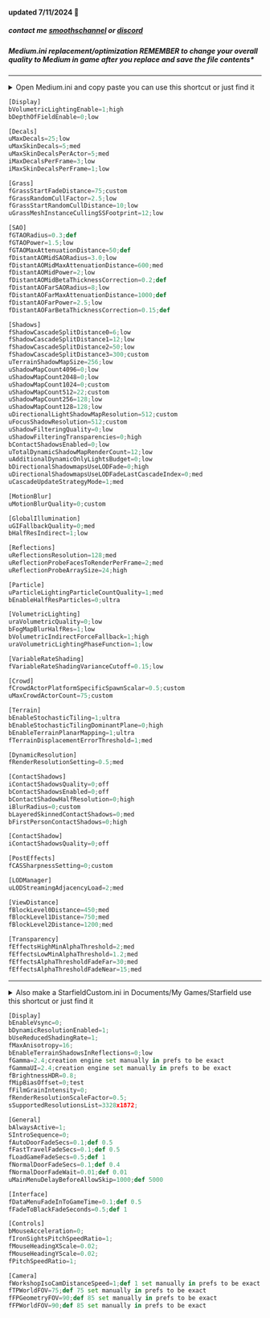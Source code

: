 #### updated 7/11/2024 💫

##### contact me [smoothschannel](https://twitch.tv/smoothschannel) or [discord](https://discord.gg/tDZT7QSx8m)

##### Medium.ini replacement/optimization REMEMBER to change your overall quality to Medium in game after you replace and save the file contents*

---

<details><summary>Open Medium.ini and copy paste you can use this shortcut or just find it</summary>
<p>
press <kbd>⊞ Win+R</kbd> then type cmd
<br>
specify the drive you have Starfield installed C: G: I: X: S: and copy paste
<br>
start %windir%\explorer.exe “C:\SteamLibrary\steamapps\common\Starfield\Medium.ini”
</p>
</details>

```python
[Display]
bVolumetricLightingEnable=1;high
bDepthOfFieldEnable=0;low

[Decals]
uMaxDecals=25;low
uMaxSkinDecals=5;med
uMaxSkinDecalsPerActor=5;med
iMaxDecalsPerFrame=3;low
iMaxSkinDecalsPerFrame=1;low

[Grass]
fGrassStartFadeDistance=75;custom
fGrassRandomCullFactor=2.5;low
fGrassStartRandomCullDistance=10;low
uGrassMeshInstanceCullingSSFootprint=12;low

[SAO]
fGTAORadius=0.3;def
fGTAOPower=1.5;low
fGTAOMaxAttenuationDistance=50;def
fDistantAOMidSAORadius=3.0;low
fDistantAOMidMaxAttenuationDistance=600;med
fDistantAOMidPower=2;low
fDistantAOMidBetaThicknessCorrection=0.2;def
fDistantAOFarSAORadius=8;low
fDistantAOFarMaxAttenuationDistance=1000;def
fDistantAOFarPower=2.5;low
fDistantAOFarBetaThicknessCorrection=0.15;def

[Shadows]
fShadowCascadeSplitDistance0=6;low
fShadowCascadeSplitDistance1=12;low
fShadowCascadeSplitDistance2=50;low
fShadowCascadeSplitDistance3=300;custom
uTerrainShadowMapSize=256;low
uShadowMapCount4096=0;low
uShadowMapCount2048=0;low
uShadowMapCount1024=0;custom
uShadowMapCount512=22;custom
uShadowMapCount256=128;low
uShadowMapCount128=128;low
uDirectionalLightShadowMapResolution=512;custom
uFocusShadowResolution=512;custom
uShadowFilteringQuality=0;low
uShadowFilteringTransparencies=0;high
bContactShadowsEnabled=0;low
uTotalDynamicShadowMapRenderCount=12;low
uAdditionalDynamicOnlyLightsBudget=0;low
bDirectionalShadowmapsUseLODFade=0;high
uDirectionalShadowmapsUseLODFadeLastCascadeIndex=0;med
uCascadeUpdateStrategyMode=1;med

[MotionBlur]
uMotionBlurQuality=0;custom

[GlobalIllumination]
uGIFallbackQuality=0;med
bHalfResIndirect=1;low

[Reflections]
uReflectionsResolution=128;med
uReflectionProbeFacesToRenderPerFrame=2;med
uReflectionProbeArraySize=24;high

[Particle]
uParticleLightingParticleCountQuality=1;med
bEnableHalfResParticles=0;ultra

[VolumetricLighting]
uraVolumetricQuality=0;low
bFogMapBlurHalfRes=1;low
bVolumetricIndirectForceFallback=1;high
uraVolumetricLightingPhaseFunction=1;low

[VariableRateShading]
fVariableRateShadingVarianceCutoff=0.15;low

[Crowd]
fCrowdActorPlatformSpecificSpawnScalar=0.5;custom
uMaxCrowdActorCount=75;custom

[Terrain]
bEnableStochasticTiling=1;ultra
bEnableStochasticTilingDominantPlane=0;high
bEnableTerrainPlanarMapping=1;ultra
fTerrainDisplacementErrorThreshold=1;med

[DynamicResolution]
fRenderResolutionSetting=0.5;med

[ContactShadows]
iContactShadowsQuality=0;off
bContactShadowsEnabled=0;off
bContactShadowHalfResolution=0;high
iBlurRadius=0;custom
bLayeredSkinnedContactShadows=0;med
bFirstPersonContactShadows=0;high

[ContactShadow]
iContactShadowsQuality=0;off

[PostEffects]
fCASSharpnessSetting=0;custom

[LODManager]
uLODStreamingAdjacencyLoad=2;med

[ViewDistance]
fBlockLevel0Distance=450;med
fBlockLevel1Distance=750;med
fBlockLevel2Distance=1200;med

[Transparency]
fEffectsHighMinAlphaThreshold=2;med
fEffectsLowMinAlphaThreshold=1.2;med
fEffectsAlphaThresholdFadeFar=30;med
fEffectsAlphaThresholdFadeNear=15;med
```

---

<details><summary>Also make a StarfieldCustom.ini in Documents/My Games/Starfield use this shortcut or just find it</summary>
<p>
press <kbd>⊞ Win+R</kbd> then copy paste
<br>
%USERPROFILE%/Documents/My Games/Starfield
<br>
</p>
</details>

```python
[Display]
bEnableVsync=0;
bDynamicResolutionEnabled=1;
bUseReducedShadingRate=1;
fMaxAnisotropy=16;
bEnableTerrainShadowsInReflections=0;low
fGamma=2.4;creation engine set manually in prefs to be exact
fGammaUI=2.4;creation engine set manually in prefs to be exact
fBrightnessHDR=0.8;
fMipBiasOffset=0;test
fFilmGrainIntensity=0;
fRenderResolutionScaleFactor=0.5;
sSupportedResolutionsList=3328x1872;

[General]
bAlwaysActive=1;
SIntroSequence=0;
fAutoDoorFadeSecs=0.1;def 0.5
fFastTravelFadeSecs=0.1;def 0.5
fLoadGameFadeSecs=0.5;def 1
fNormalDoorFadeSecs=0.1;def 0.4
fNormalDoorFadeWait=0.01;def 0.01
uMainMenuDelayBeforeAllowSkip=1000;def 5000

[Interface]
fDataMenuFadeInToGameTime=0.1;def 0.5
fFadeToBlackFadeSeconds=0.5;def 1

[Controls]
bMouseAcceleration=0;
fIronSightsPitchSpeedRatio=1;
fMouseHeadingXScale=0.02;
fMouseHeadingYScale=0.02;
fPitchSpeedRatio=1;

[Camera]
fWorkshopIsoCamDistanceSpeed=1;def 1 set manually in prefs to be exact
fTPWorldFOV=75;def 75 set manually in prefs to be exact
fFPGeometryFOV=90;def 85 set manually in prefs to be exact
fFPWorldFOV=90;def 85 set manually in prefs to be exact
```
